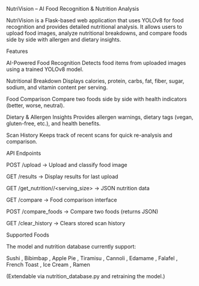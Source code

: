 NutriVision – AI Food Recognition & Nutrition Analysis

NutriVision is a Flask-based web application that uses YOLOv8 for food recognition and provides detailed nutritional analysis.
It allows users to upload food images, analyze nutritional breakdowns, and compare foods side by side with allergen and dietary insights.

Features

AI-Powered Food Recognition
Detects food items from uploaded images using a trained YOLOv8 model.

Nutritional Breakdown
Displays calories, protein, carbs, fat, fiber, sugar, sodium, and vitamin content per serving.

Food Comparison
Compare two foods side by side with health indicators (better, worse, neutral).

Dietary & Allergen Insights
Provides allergen warnings, dietary tags (vegan, gluten-free, etc.), and health benefits.

Scan History
Keeps track of recent scans for quick re-analysis and comparison.







API Endpoints

POST /upload → Upload and classify food image

GET /results → Display results for last upload

GET /get_nutrition/<food>/<serving_size> → JSON nutrition data

GET /compare → Food comparison interface

POST /compare_foods → Compare two foods (returns JSON)

GET /clear_history → Clears stored scan history

Supported Foods

The model and nutrition database currently support:

Sushi , Bibimbap , Apple Pie , Tiramisu , Cannoli , Edamame , Falafel , French Toast , Ice Cream , Ramen

(Extendable via nutrition_database.py and retraining the model.)





